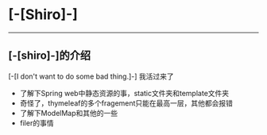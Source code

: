 # [-[Shiro]-]

------
 
 ## [-[shiro]-]的介绍
 [-[I don't want to do some bad thing.]-] 我活过来了

* 了解下Spring web中静态资源的事，static文件夹和template文件夹
* 奇怪了，thymeleaf的多个fragement只能在最高一层，其他都会报错
* 了解下ModelMap和其他的一些
* filer的事情
